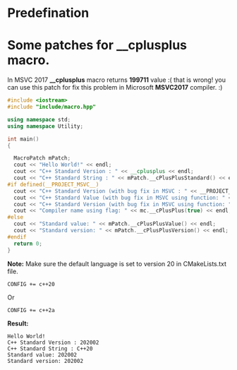 # Predefination
**Some patches for __cplusplus macro.**
===================================
In MSVC 2017 **__cplusplus** macro returns **199711** value :( that is wrong! you can use this patch for fix this problem in Microsoft **MSVC2017** compiler. :)

```cpp
#include <iostream>
#include "include/macro.hpp"

using namespace std;
using namespace Utility;

int main()
{

  MacroPatch mPatch;
  cout << "Hello World!" << endl;
  cout << "C++ Standard Version : " << __cplusplus << endl;
  cout << "C++ Standard String : " << mPatch.__cPlusPlusStandard() << endl;
#if defined(__PROJECT_MSVC__)
  cout << "C++ Standard Version (with bug fix in MSVC : " << __PROJECT_CPP_VALUE__ << endl;
  cout << "C++ Standard Value (with bug fix in MSVC using function: " << mPatch.__cPlusPlusValue() << endl;
  cout << "C++ Standard Version (with bug fix in MSVC using function: " << mPatch.__cPlusPlusVersion() << endl;
  cout << "Compiler name using flag: " << mc.__cPlusPlus(true) << endl;
#else
  cout << "Standard value: " << mPatch.__cPlusPlusValue() << endl;
  cout << "Standard version: " << mPatch.__cPlusPlusVersion() << endl;
#endif
  return 0;
}


```

**Note:**
Make sure the default language is set to version 20 in CMakeLists.txt file.

```
CONFIG += c++20
```
Or
```
CONFIG += c++2a
```

**Result:** 
```
Hello World!
C++ Standard Version : 202002
C++ Standard String : C++20
Standard value: 202002
Standard version: 202002
```
